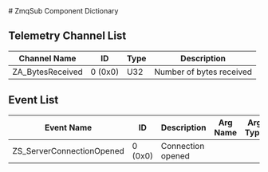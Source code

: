 <title>ZmqSub Component Dictionary</title>
# ZmqSub Component Dictionary


## Telemetry Channel List

|Channel Name|ID|Type|Description|
|---|---|---|---|
|ZA_BytesReceived|0 (0x0)|U32|Number of bytes received|

## Event List

|Event Name|ID|Description|Arg Name|Arg Type|Arg Size|Description
|---|---|---|---|---|---|---|
|ZS_ServerConnectionOpened|0 (0x0)|Connection opened| | | | |
